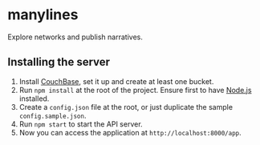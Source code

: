 # manylines

Explore networks and publish narratives.

## Installing the server

1. Install [CouchBase](http://www.couchbase.com/), set it up and create at least one bucket.
2. Run `npm install` at the root of the project. Ensure first to have [Node.js](http://nodejs.org/) installed.
3. Create a `config.json` file at the root, or just duplicate the sample `config.sample.json`.
4. Run `npm start` to start the API server.
5. Now you can access the application at `http://localhost:8000/app`.
